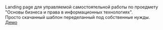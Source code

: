 Landing page для управляемой самостоятельной работы по проедмету "Основы бизнеса и права в информационных технологиях".  
Просто скачанный шаблон переделанный под собственные нужды.  
[Демо](https://peterkvayt.github.io/LandingPage/)
